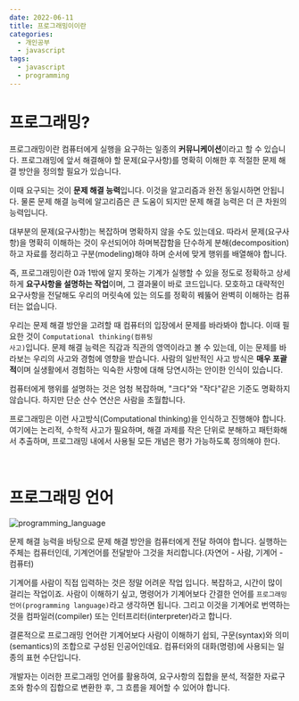 ```yaml
---
date: 2022-06-11
title: 프로그래밍이이란
categories:
  - 개인공부
  - javascript
tags:
  - javascript
  - programming
---
```


# 프로그래밍?

프로그래밍이란 컴퓨터에게 실행을 요구하는 일종의 **커뮤니케이션**이라고 할 수 있습니다. 프로그래밍에 앞서 해결해야 할 문제(요구사항)를 명확히 이해한 후 적절한 문제 해결 방안을 정의할 필요가 있습니다.

이때 요구되는 것이 **문제 해결 능력**입니다. 이것을 알고리즘과 완전 동일시하면 안됩니다. 물론 문제 해결 능력에 알고리즘은 큰 도움이 되지만 문제 해결 능력은 더 큰 차원의 능력입니다.

대부분의 문제(요구사항)는 복잡하며 명확하지 않을 수도 있는데요. 따라서 문제(요구사항)을 명확히 이해하는 것이 우선되어야 하며복잡함을 단수하게 분해(decomposition)하고 자료를 정리하고 구분(modeling)해야 하며 순서에 맞게 행위를 배열해야 합니다.

즉, 프로그래밍이란 0과 1밖에 알지 못하는 기계가 실행할 수 있을 정도로 정확하고 상세하게 **요구사항을 설명하는 작업**이며, 그 결과물이 바로 코드입니다. 모호하고 대략적인 요구사항을 전달해도 우리의 머릿속에 있는 의도를 정확히 꿰뚫어 완벽히 이해하는 컴퓨터는 없습니다.

우리는 문제 해결 방안을 고려할 때 컴퓨터의 입장에서 문제를 바라봐야 합니다. 이때 필요한 것이 <code>Computational thinking(컴퓨팅 사고)</code>입니다. 문제 해결 능력은 직감과 직관의 영역이라고 볼 수 있는데, 이는 문제를 바라보는 우리의 사고와 경험에 영향을 받습니다. 사람의 일반적인 사고 방식은 **매우 포괄적**이며 실생활에서 경험하는 익숙한 사항에 대해 당연시하는 안이한 인식이 있습니다.

컴퓨터에게 행위를 설명하는 것은 엄청 복잡하며, "크다"와 "작다"같은 기준도 명확하지 않습니다. 하지만 단순 산수 연산은 사람을 초월합니다.

프로그래밍은 이런 사고방식(Computational thinking)을 인식하고 진행해야 합니다. 여기에는 논리적, 수학적 사고가 필요하며, 해결 과제를 작은 단위로 분해하고 패턴화해서 추출하며, 프로그래밍 내에서 사용될 모든 개념은 평가 가능하도록 정의해야 한다.

<br>

# 프로그래밍 언어

![programming_language](https://rnrudxo2872.github.io/assets/images/programming.png)

문제 해결 능력을 바탕으로 문제 해결 방안을 컴퓨터에게 전달 하여야 합니다. 실행하는 주체는 컴퓨터인데, 기계언어를 전달받아 그것을 처리합니다.(자연어 - 사람, 기계어 - 컴퓨터)

기계어를 사람이 직접 입력하는 것은 정말 어려운 작업 입니다. 복잡하고, 시간이 많이 걸리는 작업이죠. 사람이 이해하기 싶고, 명령어가 기계어보다 간결한 언어를 <code>프로그래밍 언어(programming language)</code>라고 생각하면 됩니다. 그리고 이것을 기계어로 번역하는 것을 컴파일러(compiler) 또는 인터프리터(interpreter)라고 합니다.

결론적으로 프로그래밍 언어란 기계어보다 사람이 이해하기 쉽되, 구문(syntax)와 의미(semantics)의 조합으로 구성된 인공어인데요. 컴퓨터와의 대화(명령)에 사용되는 일종의 표현 수단입니다.

개발자는 이러한 프로그래밍 언어를 활용하여, 요구사항의 집합을 분석, 적절한 자료구조와 함수의 집합으로 변환한 후, 그 흐름을 제어할 수 있어야 합니다.
